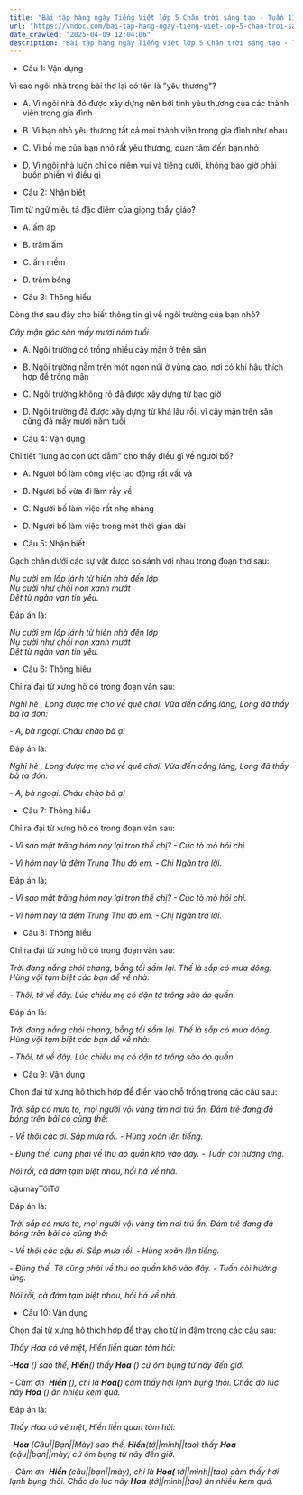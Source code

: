 ```yaml
---
title: "Bài tập hàng ngày Tiếng Việt lớp 5 Chân trời sáng tạo - Tuần 11 - Thứ 3 gồm các câu hỏi tổng hợp nội dung Đọc hiểu văn bản và Luyện từ và câu được học ở Tuần 11 trong chương trình Tiếng Việt lớp 5 Tập 1 Chân trời sáng tạo."
url: "https://vndoc.com/bai-tap-hang-ngay-tieng-viet-lop-5-chan-troi-sang-tao-tuan-11-thu-3-331327"
date_crawled: "2025-04-09 12:04:06"
description: "Bài tập hàng ngày Tiếng Việt lớp 5 Chân trời sáng tạo - Tuần 11 - Thứ 3 gồm các câu hỏi tổng hợp nội dung Đọc hiểu văn bản và Luyện từ và câu được học ở Tuần 11 trong chương trình Tiếng Việt lớp 5 Tập 1 Chân trời sáng tạo."
---
```


* Câu 1:  Vận dụng

Vì sao ngôi nhà trong bài thơ lại có tên là "yêu thương"?

  * A. Vì ngôi nhà đó được xây dựng nên bởi tình yêu thương của các thành viên trong gia đình 
  * B. Vì bạn nhỏ yêu thương tất cả mọi thành viên trong gia đình như nhau 
  * C. Vì bố mẹ của bạn nhỏ rất yêu thương, quan tâm đến bạn nhỏ 
  * D. Vì ngôi nhà luôn chỉ có niềm vui và tiếng cười, không bao giờ phải buồn phiền vì điều gì 



* Câu 2:  Nhận biết

Tìm từ ngữ miêu tả đặc điểm của giọng thầy giáo?

  * A. ấm áp 
  * B. trầm ấm 
  * C. ấm mềm 
  * D. trầm bổng 



* Câu 3:  Thông hiểu

Dòng thơ sau đây cho biết thông tin gì về ngôi trường của bạn nhỏ?

_Cây mận góc sân mấy mươi năm tuổi_

  * A. Ngôi trường có trồng nhiều cây mận ở trên sân 
  * B. Ngôi trường nằm trên một ngọn núi ở vùng cao, nơi có khí hậu thích hợp để trồng mận 
  * C. Ngôi trường không rõ đã được xây dựng từ bao giờ 
  * D. Ngôi trường đã được xây dựng từ khá lâu rồi, vì cây mận trên sân cũng đã mấy mươi năm tuổi 



* Câu 4:  Vận dụng

Chi tiết "lưng áo còn ướt đẫm" cho thấy điều gì về người bố?

  * A. Người bố làm công việc lao động rất vất vả 
  * B. Người bố vừa đi làm rẫy về 
  * C. Người bố làm việc rất nhẹ nhàng 
  * D. Người bố làm việc trong một thời gian dài 



* Câu 5:  Nhận biết

Gạch chân dưới các sự vật được so sánh với nhau trong đoạn thơ sau:

_Nụ cười em lấp lánh từ hiên nhà đến lớp_  
 _Nụ cười như chồi non xanh mướt_  
 _Dệt từ ngàn vạn tin yêu._

Đáp án là:

_Nụ cười em lấp lánh từ hiên nhà đến lớp_  
 _Nụ cười như chồi non xanh mướt_  
 _Dệt từ ngàn vạn tin yêu._

* Câu 6:  Thông hiểu

Chỉ ra đại từ xưng hô có trong đoạn văn sau:

_Nghỉ hè , Long được mẹ cho về quê chơi. Vừa đến cổng làng, Long đã thấy bà ra đón:_

_- A, bà ngoại. Cháu chào bà ạ!_

Đáp án là:

_Nghỉ hè , Long được mẹ cho về quê chơi. Vừa đến cổng làng, Long đã thấy bà ra đón:_

_- A, bà ngoại. Cháu chào bà ạ!_

* Câu 7:  Thông hiểu

Chỉ ra đại từ xưng hô có trong đoạn văn sau:

_- Vì sao mặt trăng hôm nay lại tròn thế chị? - Cúc tò mò hỏi chị._

_- Vì hôm nay là đêm Trung Thu đó em. - Chị Ngân trả lời._

Đáp án là:

_- Vì sao mặt trăng hôm nay lại tròn thế chị? - Cúc tò mò hỏi chị._

_- Vì hôm nay là đêm Trung Thu đó em. - Chị Ngân trả lời._

* Câu 8:  Thông hiểu

Chỉ ra đại từ xưng hô có trong đoạn văn sau:

_Trời đang nắng chói chang, bỗng tối sầm lại. Thế là sắp có mưa dông. Hùng vội tạm biệt các bạn để về nhà:_

_- Thôi, tớ về đây. Lúc chiều mẹ có dặn tớ trông sào áo quần._

Đáp án là:

_Trời đang nắng chói chang, bỗng tối sầm lại. Thế là sắp có mưa dông. Hùng vội tạm biệt các bạn để về nhà:_

_- Thôi, tớ về đây. Lúc chiều mẹ có dặn tớ trông sào áo quần._

* Câu 9:  Vận dụng

Chọn đại từ xưng hô thích hợp để điền vào chỗ trống trong các câu sau:

_Trời sắp có mưa to, mọi người vội vàng tìm nơi trú ẩn. Đám trẻ đang đá bóng trên bãi cỏ cũng thế:_

_\- Về thôi các ơi. Sắp mưa rồi. - Hùng xoăn lên tiếng._

_\- Đúng thế. cũng phải về thu áo quần khô vào đây. - Tuấn còi hưởng ứng._

_Nói rồi, cả đám tạm biệt nhau, hối hả về nhà._

cậumàyTôiTớ

Đáp án là:

_Trời sắp có mưa to, mọi người vội vàng tìm nơi trú ẩn. Đám trẻ đang đá bóng trên bãi cỏ cũng thế:_

_\- Về thôi các cậu ơi. Sắp mưa rồi. - Hùng xoăn lên tiếng._

_\- Đúng thế. Tớ cũng phải về thu áo quần khô vào đây. - Tuấn còi hưởng ứng._

_Nói rồi, cả đám tạm biệt nhau, hối hả về nhà._

* Câu 10:  Vận dụng

Chọn đại từ xưng hô thích hợp để thay cho từ in đậm trong các câu sau:

_Thấy Hoa có vẻ mệt, Hiền liền quan tâm hỏi:_

_-**Hoa** () sao thế, **Hiền**() thấy **Hoa** () cứ ôm bụng từ nãy đến giờ._

_\- Cảm ơn  **Hiền** (), chỉ là **Hoa(**) cảm thấy hơi lạnh bụng thôi. Chắc do lúc nãy **Hoa** () ăn nhiều kem quá._

Đáp án là:

_Thấy Hoa có vẻ mệt, Hiền liền quan tâm hỏi:_

_-**Hoa** (Cậu||Bạn||Mày) sao thế, **Hiền**(tớ||mình||tao) thấy **Hoa** (cậu||bạn||mày) cứ ôm bụng từ nãy đến giờ._

_\- Cảm ơn  **Hiền** (cậu||bạn||mày), chỉ là **Hoa(** tớ||mình||tao) cảm thấy hơi lạnh bụng thôi. Chắc do lúc nãy **Hoa** (tớ||mình||tao) ăn nhiều kem quá._
